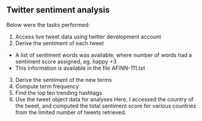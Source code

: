 ## Twitter sentiment analysis

Below were the tasks performed:
1) Access live tweet data using twitter development account
2) Derive the sentiment of each tweet
- A list of sentiment words was available, where number of words had a sentiment score assigned, eg. happy  +3
- This information is available in the file AFINN-111.txt
3) Derive the sentiment of the new terms
4) Compute term frequency
5) Find the top ten trending hashtags
6) Use the tweet object data for analyses
 Here, I accessed the country of the tweet, and computed the total sentiment score for various countries from the limited number of tweets retrieved.
